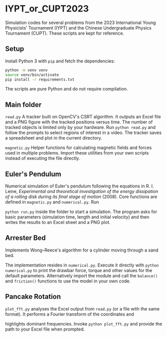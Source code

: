 # IYPT_or_CUPT2023

Simulation codes for several problems from the 2023 International Young
Physicists' Tournament (IYPT) and the Chinese Undergraduate Physics
Tournament (CUPT). These scripts are kept for reference.


## Setup

Install Python 3 with `pip` and fetch the dependencies:

```bash
python -m venv venv
source venv/bin/activate
pip install -r requirements.txt
```

The scripts are pure Python and do not require compilation.

## Main folder

`read.py`
A tracker built on OpenCV's CSRT algorithm. It outputs an Excel file and a
PNG figure with the tracked positions versus time. The number of tracked
objects is limited only by your hardware.
Run `python read.py` and follow the prompts to select regions of interest
in a video. The tracker saves a spreadsheet and plot in the current
directory.

`magnetic.py`
Helper functions for calculating magnetic fields and forces used in multiple
problems. Import these utilities from your own scripts instead of executing
the file directly.


## Euler's Pendulum

Numerical simulation of Euler's pendulum following the equations in R. I.
Leine, *Experimental and theoretical investigation of the energy
dissipation of a rolling disk during its final stage of motion* (2008).
Core functions are defined in `magnetic.py` and `numerical.py`. Run

`python run.py` inside the folder to start a simulation. The program
asks for basic parameters (simulation time, length and initial velocity)
and then writes the results to an Excel sheet and a PNG plot.


## Arrester Bed

Implements Wong–Reece's algorithm for a cylinder moving through a sand bed.

The implementation resides in `numerical.py`. Execute it directly with
`python numerical.py` to print the drawbar force, torque and other values
for the default parameters. Alternatively import the module and call the
`balance()` and `friction()` functions to use the model in your own code.


## Pancake Rotation

`plot_fft.py` analyses the Excel output from `read.py` (or a file with the
same format). It performs a Fourier transform of the coordinates and

highlights dominant frequencies. Invoke `python plot_fft.py` and provide the
path to your Excel file when prompted.


